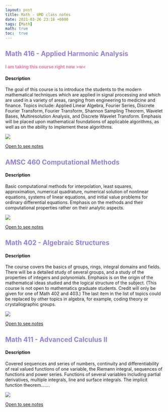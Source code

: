 ```yaml
---
layout: post
title: Math - UMD class notes
date: 2021-03-26 23:18 +0800
tags: [Math]
math: true
toc:  true
---
```


<!-- Global site tag (gtag.js) - Google Analytics -->
  <script async src="https://www.googletagmanager.com/gtag/js?id=G-TG0XJZG53F"></script>
  <script>
    window.dataLayer = window.dataLayer || [];
    function gtag(){dataLayer.push(arguments);}
    gtag('js', new Date());

    gtag('config', 'G-TG0XJZG53F');
  </script>


## <font color= 977FD7> Math 416 - Applied Harmonic Analysis</font>

#### <font color= E675A7> I am taking this course right now >w<</font>

#### Description
The goal of this course is to introduce the students to the modern mathematical techniques which are applied in signal processing and which are used in a variety of areas, ranging from engineering to medicine and finance. Topics include: Applied Linear Algebra, Fourier Series, Discrete Fourier Transform, Fourier Transform, Shannon Sampling Theorem, Wavelet Bases, Multiresolution Analysis, and Discrete Wavelet Transform. Emphasis will be placed upon mathematical foundations of applicable algorithms, as well as on the ability to implement these algorithms.

<img src="{{ '/docs/MATH416preview.png' | relative_url }}">

<a href="/mathnotes/docs/MATH416.pdf">Open to see notes</a>


## <font color= 977FD7> AMSC 460 Computational Methods</font>

#### Description
Basic computational methods for interpolation, least squares, approximation, numerical quadrature, numerical solution of nonlinear equations, systems of linear equations, and initial value problems for ordinary differential equations. Emphasis on the methods and their computational properties rather on their analytic aspects.

<img src="{{ '/docs/AMSC460preview.png' | relative_url }}">

<a href="/mathnotes/docs/AMSC460.pdf">Open to see notes</a>

## <font color= 977FD7> Math 402 - Algebraic Structures</font>

#### Description
The course covers the basics of groups, rings, integral domains and fields. There will be a detailed study of several groups, and a study of the properties of integers and polynomials. Emphasis is on the origin of the mathematical ideas studied and the logical structure of the subject. (This course is not open to mathematics graduate students. Credit will only be given for one of Math 402 and 403.) The last item in the list of topics could be replaced by other topics in algebra, for example, coding theory or crystallographic groups.


<img src="{{ '/docs/MATH402preview.png' | relative_url }}">

<a href="/mathnotes/docs/MATH402.pdf">Open to see notes</a>


## <font color= 977FD7> Math 411 - Advanced Calculus II</font>

#### Description
Covered sequences and series of numbers, continuity and differentiability of real valued functions of one variable, the Riemann integral, sequences of functions and power series. Functions of several variables including partial derivatives, multiple integrals, line and surface integrals. The implicit function theorem.......


<img src="{{ '/docs/MATH411preview.png' | relative_url }}">

<a href="/mathnotes/docs/MATH411.pdf">Open to see notes</a>

